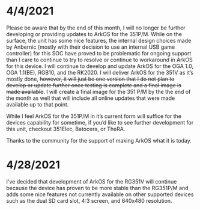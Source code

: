# 4/4/2021
Please be aware that by the end of this month, I will no longer be further developing or providing updates to ArkOS for the 351P/M.  While on the surface, the unit has some nice features, the internal design choices made by Anbernic (mostly with their decision to use an internal USB game controller) for this SOC have proved to be problematic for ongoing support than I care to continue to try to resolve or continue to workaround in ArkOS for this device.  I will continue to develop and update ArkOS for the OGA 1.0, OGA 1.1(BE), RGB10, and the RK2020.  I will deliver ArkOS for the 351V as it’s mostly done, ~~however, it will just be one version that I do not plan to develop or update further once testing is complete and a final image is made available~~.  I will create a final image for the 351 P/M by the the end of the month as well that will include all online updates that were made available up to that point.

While I feel ArkOS for the 351P/M in it’s current form will suffice for the devices capability for sometime, if you’d like to see further development for this unit, checkout 351Elec, Batocera, or TheRA.

Thanks to the community for the support of making ArkOS what it is today.  

# 4/28/2021
I've decided that development of ArkOS for the RG351V will continue because the device has proven to be more stable than the RG351P/M and adds some nice features not currently available on other supported devices such as the dual SD card slot, 4:3 screen, and 640x480 resolution.